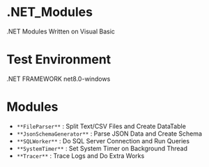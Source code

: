 # .NET_Modules
.NET Modules Written on Visual Basic <br>

# Test Environment
.NET FRAMEWORK net8.0-windows <br>

# Modules
- `**FileParser**` : Split Text/CSV Files and Create DataTable
- `**JsonSchemaGenerator**` : Parse JSON Data and Create Schema
- `**SQLWorker**` : Do SQL Server Connection and Run Queries
- `**SystemTimer**` : Set System Timer on Background Thread
- `**Tracer**` : Trace Logs and Do Extra Works

